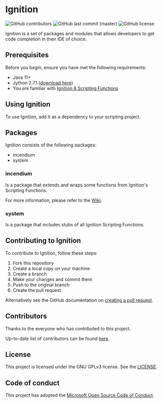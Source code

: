 # Ignition

<!--- Badges --->
![GitHub contributors](https://img.shields.io/github/contributors/thecesrom/Ignition)
![GitHub last commit (master)](https://img.shields.io/github/last-commit/thecesrom/Ignition/jython)
![GitHub license](https://img.shields.io/github/license/thecesrom/Ignition)

Ignition is a set of packages and modules that allows developers to get code completion in their IDE of choice.

## Prerequisites

Before you begin, ensure you have met the following requirements:
* Java 11+
* Jython 2.7.1 ([download here](https://www.jython.org/download.html))
* You are familiar with [Ignition 8 Scripting Functions](https://docs.inductiveautomation.com/display/DOC80/Scripting+Functions)

## Using Ignition

To use Ignition, add it as a dependency to your scripting project.

## Packages

Ignition consists of the following packages:

* incendium
* system

### incendium

Is a package that extends and wraps some functions from Ignition's Scripting Functions.

For more information, please refer to the [Wiki](https://github.com/thecesrom/Ignition/wiki/incendium).

### system

Is a package that includes stubs of all Ignition Scripting Functions.

## Contributing to Ignition

To contribute to Ignition, follow these steps:

1. Fork this repository
2. Create a local copy on your machine
3. Create a branch
4. Make your changes and commit them
5. Push to the original branch
6. Create the pull request

Alternatively see the GitHub documentation on [creating a pull request](https://help.github.com/en/github/collaborating-with-issues-and-pull-requests/creating-a-pull-request).

## Contributors

Thanks to the everyone who has contributed to this project.

Up-to-date list of contributors can be found [here](https://github.com/thecesrom/Ignition/graphs/contributors).

## License

This project is licensed under the GNU GPLv3 license. See the [LICENSE](https://github.com/thecesrom/Ignition/blob/master/LICENSE).


## Code of conduct

This project has adopted the [Microsoft Open Source Code of Conduct](https://opensource.microsoft.com/codeofconduct/).
